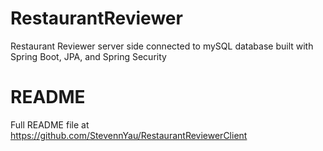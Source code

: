 # RestaurantReviewer
Restaurant Reviewer server side connected to mySQL database built with Spring Boot, JPA, and Spring Security

# README
Full README file at https://github.com/StevennYau/RestaurantReviewerClient
